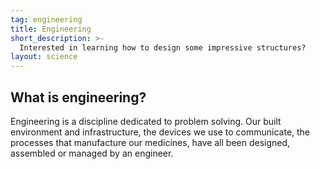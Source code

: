 ```yaml
---
tag: engineering
title: Engineering
short_description: >-
  Interested in learning how to design some impressive structures?
layout: science
---
```

## What is engineering?

Engineering is a discipline dedicated to problem solving. Our built environment and infrastructure, the devices we use to communicate, the processes that manufacture our medicines, have all been designed, assembled or managed by an engineer.
